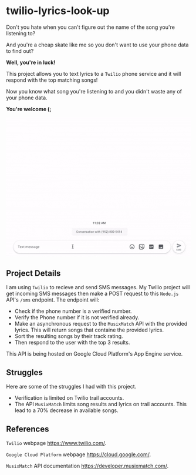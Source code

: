 # twilio-lyrics-look-up
Don't you hate when you can't figure out the name of the song you're listening to?

And you're a cheap skate like me so you don't want to use your phone data to find out?

**Well, you're in luck!**

This project allows you to text lyrics to a `Twilio` phone service and it will respond with the top matching songs!

Now you know what song you're listening to and you didn't waste any of your phone data.

**You're welcome (;**

![](demo.gif)

## Project Details
I am using `Twilio` to recieve and send SMS messages. 
My Twilio project will get incoming SMS messages then make a POST request to this `Node.js` API's `/sms` endpoint.
The endpoint will:
- Check if the phone number is a verified number.
- Verify the Phone number if it is not verified already.
- Make an asynchronous request to the `MusixMatch` API with the provided lyrics. 
  This will return songs that containe the provided lyrics.
- Sort the resulting songs by their track rating.
- Then respond to the user with the top 3 results.

This API is being hosted on Google Cloud Platform's App Engine service.

## Struggles
Here are some of the struggles I had with this project.
- Verification is limited on Twilio trail accounts.
- The API `MusixMatch` limits song results and lyrics on trail accounts. This lead to a 70% decrease in available songs.

## References
`Twilio` webpage https://www.twilio.com/.

`Google Cloud Platform` webpage https://cloud.google.com/.

`MusixMatch` API documentation https://developer.musixmatch.com/.
